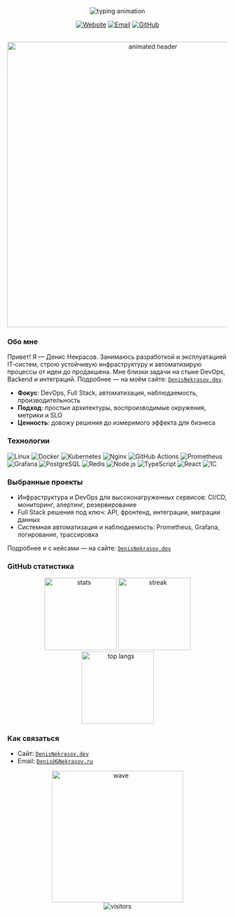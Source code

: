 <div align="center">

<img src="https://readme-typing-svg.demolab.com?font=JetBrains+Mono&size=28&duration=3000&pause=600&color=36C5F0&center=true&vCenter=true&multiline=true&repeat=true&width=850&height=120&lines=%D0%9F%D1%80%D0%B8%D0%B2%D0%B5%D1%82!+%D0%AF+%E2%80%94+%D0%94%D0%B5%D0%BD%D0%B8%D1%81+%D0%9D%D0%B5%D0%BA%D1%80%D0%B0%D1%81%D0%BE%D0%B2;DevOps+%E2%80%A2+Full+Stack+%D1%80%D0%B0%D0%B7%D1%80%D0%B0%D0%B1%D0%BE%D1%82%D1%87%D0%B8%D0%BA+%E2%80%A2+%D0%B0%D0%B2%D1%82%D0%BE%D0%BC%D0%B0%D1%82%D0%B8%D0%B7%D0%B0%D1%86%D0%B8%D1%8F" alt="typing animation" />

<br/>

<a href="https://DenisNekrasov.dev"><img alt="Website" src="https://img.shields.io/badge/Website-DenisNekrasov.dev-0A66C2?style=for-the-badge&logo=google-chrome&logoColor=white"></a>
<a href="mailto:Denis@GNekrasov.ru"><img alt="Email" src="https://img.shields.io/badge/Email-Denis%40GNekrasov.ru-EA4335?style=for-the-badge&logo=gmail&logoColor=white"></a>
<a href="https://github.com/DenisNekrasov"><img alt="GitHub" src="https://img.shields.io/badge/GitHub-DenisNekrasov-24292e?style=for-the-badge&logo=github"></a>

<br/>

<img src="https://media.giphy.com/media/3o7aD2saalBwwftBIY/giphy.gif" width="650" alt="animated header" />

</div>

### Обо мне

Привет! Я — Денис Некрасов. Занимаюсь разработкой и эксплуатацией IT‑систем, строю устойчивую инфраструктуру и автоматизирую процессы от идеи до продакшена. Мне близки задачи на стыке DevOps, Backend и интеграций. Подробнее — на моём сайте: [`DenisNekrasov.dev`](https://DenisNekrasov.dev).

- **Фокус**: DevOps, Full Stack, автоматизация, наблюдаемость, производительность
- **Подход**: простые архитектуры, воспроизводимые окружения, метрики и SLO
- **Ценность**: довожу решения до измеримого эффекта для бизнеса

### Технологии

<div>

<img alt="Linux" src="https://img.shields.io/badge/Linux-000?style=for-the-badge&logo=linux&logoColor=FCC624" />
<img alt="Docker" src="https://img.shields.io/badge/Docker-2496ED?style=for-the-badge&logo=docker&logoColor=white" />
<img alt="Kubernetes" src="https://img.shields.io/badge/Kubernetes-326CE5?style=for-the-badge&logo=kubernetes&logoColor=white" />
<img alt="Nginx" src="https://img.shields.io/badge/Nginx-009639?style=for-the-badge&logo=nginx&logoColor=white" />
<img alt="GitHub Actions" src="https://img.shields.io/badge/GitHub%20Actions-2088FF?style=for-the-badge&logo=github-actions&logoColor=white" />
<img alt="Prometheus" src="https://img.shields.io/badge/Prometheus-E6522C?style=for-the-badge&logo=prometheus&logoColor=white" />
<img alt="Grafana" src="https://img.shields.io/badge/Grafana-F46800?style=for-the-badge&logo=grafana&logoColor=white" />
<img alt="PostgreSQL" src="https://img.shields.io/badge/PostgreSQL-4169E1?style=for-the-badge&logo=postgresql&logoColor=white" />
<img alt="Redis" src="https://img.shields.io/badge/Redis-DC382D?style=for-the-badge&logo=redis&logoColor=white" />
<img alt="Node.js" src="https://img.shields.io/badge/Node.js-339933?style=for-the-badge&logo=node.js&logoColor=white" />
<img alt="TypeScript" src="https://img.shields.io/badge/TypeScript-3178C6?style=for-the-badge&logo=typescript&logoColor=white" />
<img alt="React" src="https://img.shields.io/badge/React-20232A?style=for-the-badge&logo=react&logoColor=61DAFB" />
<img alt="1C" src="https://img.shields.io/badge/1C%3AEnterprise-ED1C24?style=for-the-badge&logoColor=white" />

</div>

### Выбранные проекты

- Инфраструктура и DevOps для высоконагруженных сервисов: CI/CD, мониторинг, алертинг, резервирование
- Full Stack решения под ключ: API, фронтенд, интеграции, миграции данных
- Системная автоматизация и наблюдаемость: Prometheus, Grafana, логирование, трассировка

Подробнее и с кейсами — на сайте: [`DenisNekrasov.dev`](https://DenisNekrasov.dev)

### GitHub статистика

<div align="center">

<img height="165" src="https://github-readme-stats.vercel.app/api?username=DenisNekrasov&show_icons=true&theme=tokyonight&hide_border=true" alt="stats" />
<img height="165" src="https://github-readme-streak-stats.herokuapp.com/?user=DenisNekrasov&theme=tokyonight&hide_border=true" alt="streak" />
<br/>
<img height="165" src="https://github-readme-stats.vercel.app/api/top-langs/?username=DenisNekrasov&layout=compact&theme=tokyonight&hide_border=true" alt="top langs" />

</div>

### Как связаться

- Сайт: [`DenisNekrasov.dev`](https://DenisNekrasov.dev)
- Email: [`Denis@GNekrasov.ru`](mailto:Denis@GNekrasov.ru)

<div align="center">

<img src="https://media.giphy.com/media/xT9IgG50Fb7Mi0prBC/giphy.gif" width="300" alt="wave" />

<br/>

<img alt="visitors" src="https://hits.seeyoufarm.com/api/count/incr/badge.svg?url=https%3A%2F%2Fgithub.com%2FDenisNekrasov%2F&count_bg=%2336C5F0&title_bg=%2324292E&icon=github.svg&icon_color=%23FFFFFF&title=visits&edge_flat=false" />

</div>



